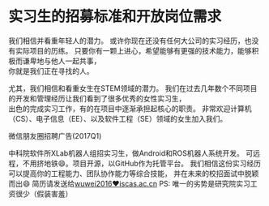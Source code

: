 实习生的招募标准和开放岗位需求
=========================

我们相信并看重年轻人的潜力。
或许你现在还没有任何大公司的实习经历，也没有实际项目的历练。
只要你有一颗上进心，希望能够有更强的技术能力，能够积极而谦卑地与他人一起共事，\
你就是我们正在寻找的人。

尤其，我们相信和看重女生在STEM领域的潜力。
我们在过去几年数个不同项目的开发和管理经历让我们看到了很多优秀的女性实习生，\
出色的完成实习工作，有的在项目中逐渐承担起核心的职责。
非常欢迎计算机（CS）、电子信息（EE）、以及软件工程（SE）领域的女生加入我们。

微信朋友圈招聘广告(2017Q1)

  中科院软件所XLab机器人组招实习生，做Android和ROS机器人系统开发。
  可远程，不用挤地铁😄。项目开源，以GitHub作为托管平台。
  我们相信这份实习经历可以提高你的工程能力、团队协作能力等综合技能，
  并在未来的校招面试中脱颖而出😄
  简历请发送给[wuwei2016❤️iscas.ac.cn](mailto:wuwei2016@iscas.ac.cn)
  PS: 唯一的劣势是研究院实习工资很少（假装害羞）
